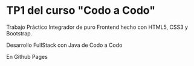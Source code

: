 # TP1 del curso "Codo a Codo"

Trabajo Práctico Integrador de puro Frontend hecho con HTML5, CSS3 y Bootstrap.

Desarrollo FullStack con Java de Codo a Codo

En Github Pages
